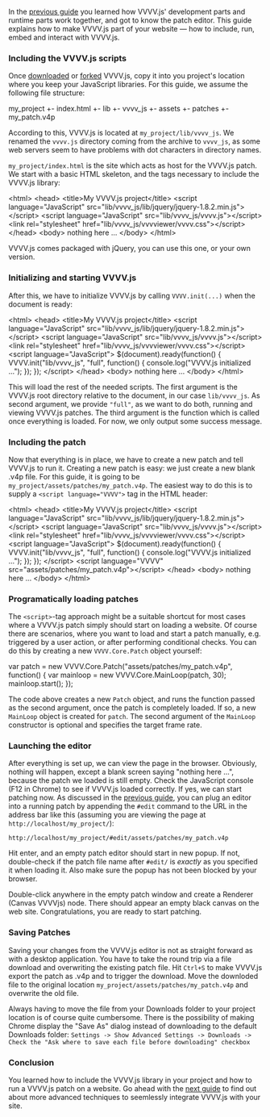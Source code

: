 In the [previous guide](/learn/patching) you learned how VVVV.js' development parts and runtime parts work together, and got to know
the patch editor. This guide explains how to make VVVV.js part of your website &mdash; how to include, run, embed and interact with VVVV.js.

### Including the VVVV.js scripts

Once [downloaded](/start) or [forked](http://github.com/zauner/vvvv.js) VVVV.js, copy it into you project's location where you keep your
JavaScript libraries. For this guide, we assume the following file structure:

<div class="code">my_project
  +- index.html
  +- lib
     +- vvvv_js
  +- assets
     +- patches
        +- my_patch.v4p</div>

According to this, VVVV.js is located at `my_project/lib/vvvv_js`. We renamed the `vvvv.js` directory coming from the archive to
`vvvv_js`, as some web servers seem to have problems with dot characters in directory names.

`my_project/index.html` is the site which acts as host for the VVVV.js patch. We start with a basic HTML skeleton, and the tags necessary to
include the VVVV.js library:

<div class="code">&lt;html&gt;
  &lt;head&gt;
    &lt;title&gt;My VVVV.js project&lt;/title&gt;
    <span class="highlight">&lt;script language="JavaScript" src="lib/vvvv_js/lib/jquery/jquery-1.8.2.min.js"&gt;&lt;/script&gt;
    &lt;script language="JavaScript" src="lib/vvvv_js/vvvv.js"&gt;&lt;/script&gt;
    &lt;link rel="stylesheet" href="lib/vvvv_js/vvvviewer/vvvv.css"&gt;&lt;/script&gt;</span>
  &lt;/head&gt;
  &lt;body&gt;
  nothing here ...
  &lt;/body&gt;
&lt;/html&gt;</div>

VVVV.js comes packaged with jQuery, you can use this one, or your own version.

### Initializing and starting VVVV.js

After this, we have to initialize VVVV.js by calling `VVVV.init(...)` when the document is ready:

<div class="code">&lt;html&gt;
  &lt;head&gt;
    &lt;title&gt;My VVVV.js project&lt;/title&gt;
    &lt;script language="JavaScript" src="lib/vvvv_js/lib/jquery/jquery-1.8.2.min.js"&gt;&lt;/script&gt;
    &lt;script language="JavaScript" src="lib/vvvv_js/vvvv.js"&gt;&lt;/script&gt;
    &lt;link rel="stylesheet" href="lib/vvvv_js/vvvviewer/vvvv.css"&gt;&lt;/script&gt;
    <span class="highlight">&lt;script language="JavaScript"&gt;
      $(document).ready(function() {
        VVVV.init("lib/vvvv_js", "full", function() {
          console.log("VVVV.js initialized ...");
        });
      });
    &lt;/script&gt;</span>
  &lt;/head&gt;
  &lt;body&gt;
  nothing here ...
  &lt;/body&gt;
&lt;/html&gt;</div>

This will load the rest of the needed scripts. The first argument is the VVVV.js root directory relative to the document, in our case
`lib/vvvv_js`. As second argument, we provide `"full"`, as we want to do both, running and viewing VVVV.js patches. The third argument
is the function which is called once everything is loaded. For now, we only output some success message.

### Including the patch

Now that everything is in place, we have to create a new patch and tell VVVV.js to run it. Creating a new patch is easy: we just create
a new blank .v4p file. For this guide, it is going to be `my_project/assets/patches/my_patch.v4p`. The easiest way to do this is to supply a `<script language="VVVV">`
tag in the HTML header:

<div class="code">&lt;html&gt;
  &lt;head&gt;
    &lt;title&gt;My VVVV.js project&lt;/title&gt;
    &lt;script language="JavaScript" src="lib/vvvv_js/lib/jquery/jquery-1.8.2.min.js"&gt;&lt;/script&gt;
    &lt;script language="JavaScript" src="lib/vvvv_js/vvvv.js"&gt;&lt;/script&gt;
    &lt;link rel="stylesheet" href="lib/vvvv_js/vvvviewer/vvvv.css"&gt;&lt;/script&gt;
    &lt;script language="JavaScript"&gt;
      $(document).ready(function() {
        VVVV.init("lib/vvvv_js", "full", function() {
          console.log("VVVV.js initialized ...");
        });
      });
    &lt;/script&gt;
    <span class="highlight">&lt;script language="VVVV" src="assets/patches/my_patch.v4p"&gt;&lt;/script&gt;</span>
  &lt;/head&gt;
  &lt;body&gt;
  nothing here ...
  &lt;/body&gt;
&lt;/html&gt;</div>

### Programatically loading patches

The `<script>`-tag approach might be a suitable shortcut for most cases where a VVVV.js patch simply should start on loading a website. Of course there
are scenarios, where you want to load and start a patch manually, e.g. triggered by a user action, or after performing conditional checks. You
can do this by creating a new `VVVV.Core.Patch` object yourself:

<div class="code">var patch = new VVVV.Core.Patch("assets/patches/my_patch.v4p", function() {
  var mainloop = new VVVV.Core.MainLoop(patch, 30);
  mainloop.start();
});</div>

The code above creates a new `Patch` object, and runs the function passed as the second argument, once the patch is completely loaded.
If so, a new `MainLoop` object is created for `patch`. The second argument of the `MainLoop` constructor is optional and specifies the target frame rate.

### Launching the editor

After everything is set up, we can view the page in the browser. Obviously, nothing will happen, except a blank screen saying "nothing here ...", because
the patch we loaded is still empty. Check the JavaScript console (F12 in Chrome) to see if VVVV.js loaded correctly. If yes, we can start patching now.
As discussed in the [previous guide](/learn/patching), you can plug an editor into a running patch by appending the `#edit` command to the URL in the address bar
like this (assuming you are viewing the page at `http://localhost/my_project/`):

    http://localhost/my_project/#edit/assets/patches/my_patch.v4p
    
Hit enter, and an empty patch editor should start in new popup. If not, double-check if the patch file name after `#edit/` is _exactly_ as you specified it when loading it. Also
make sure the popup has not been blocked by your browser.

Double-click anywhere in the empty patch window and create a Renderer (Canvas VVVVjs) node. There should appear an empty black canvas
on the web site. Congratulations, you are ready to start patching.

### Saving Patches

Saving your changes from the VVVV.js editor is not as straight forward as with a desktop application. You have to take the round trip via
a file download and overwriting the existing patch file. Hit `Ctrl+S` to make VVVV.js export the patch as .v4p and to trigger the download.
Move the downloded file to the original location `my_project/assets/patches/my_patch.v4p` and overwrite the old file.

Always having to move the file from your Downloads folder to your project location is of course quite cumbersome. There is the possibility
of making Chrome display the "Save As" dialog instead of downloading to the default Downloads folder: `Settings -> Show Advanced Settings -> Downloads -> Check the "Ask where to save each file before downloading" checkbox`

### Conclusion

You learned how to include the VVVV.js library in your project and how to run a VVVV.js patch on a website. Go ahead with the [next guide](/learn/integrating)
to find out about more advanced techniques to seemlessly integrate VVVV.js with your site. 

